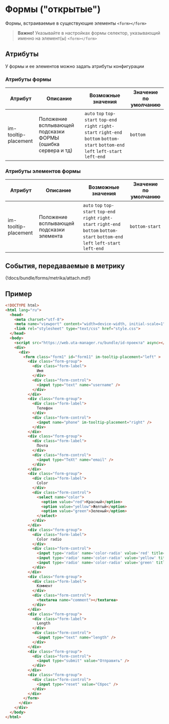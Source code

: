 # Формы ("открытые")

Формы, встраиваемые в существующие элементы ```<form></form>```

> **Важно!** Указывайте в настройках формы селектор, указывающий именно на элемент(ы) ```<form></form>```

## Атрибуты

У формы и ее элементов можно задать атрибуты конфигурации

### Атрибуты формы
| Атрибут | Описание | Возможные значения | Значение по умолчанию |
| ------- | ------------------ | -------- | --------------------- |
| im-tooltip-placement | Положение всплывающей подсказки ФОРМЫ (ошибка сервера и тд) | `auto` `top` `top-start` `top-end` `right` `right-start` `right-end` `bottom` `bottom-start` `bottom-end` `left` `left-start` `left-end` | `bottom` |

### Атрибуты элементов формы
| Атрибут | Описание | Возможные значения | Значение по умолчанию |
| ------- | ------------------ | -------- | --------------------- |
| im-tooltip-placement | Положение всплывающей подсказки элемента | `auto` `top` `top-start` `top-end` `right` `right-start` `right-end` `bottom` `bottom-start` `bottom-end` `left` `left-start` `left-end` | `bottom-start` |

## События, передаваемые в метрику

{!docs/bundle/forms/metrika/attach.md!}

## Пример

```html
<!DOCTYPE html>
<html lang="ru">
  <head>
    <meta charset="utf-8">
    <meta name="viewport" content="width=device-width, initial-scale=1">
    <link rel="stylesheet" type="text/css" href="style.css">
  </head>
  <body>
    <script src="https://web.uta-manager.ru/bundle/id-проекта" async></script>
    <div>
      <div>
        <form class="form1" id="form11" im-tooltip-placement="left" >
          <div class="form-group">
            <div class="form-label">
              Имя
            </div>
            <div class="form-control">
              <input type="text" name="username" />
            </div>
          </div>
          <div class="form-group">
            <div class="form-label">
              Телефон
            </div>
            <div class="form-control">
              <input name="phone" im-tooltip-placement="right" />
            </div>
          </div>
          <div class="form-group">
            <div class="form-label">
              Почта
            </div>
            <div class="form-control">
              <input type="TeXt" name="email" />
            </div>
          </div>
          <div class="form-group">
            <div class="form-label">
              Color
            </div>
            <div class="form-control">
              <select name="color">
                <option value="red">Красный</option>
                <option value="yellow">Желтый</option>
                <option value="green">Зеленый</option>
              </select>
            </div>
          </div>
          <div class="form-group">
            <div class="form-label">
              Color radio
            </div>
            <div class="form-control">
              <input type='radio' name='color-radio' value='red' title='Красный' />
              <input type='radio' name='color-radio' value='yellow' title='Желтый' />
              <input type='radio' name='color-radio' value='green' title='Зеленый' />
            </div>
          </div>
          <div class="form-group">
            <div class="form-label">
              Коммент
            </div>
            <div class="form-control">
              <textarea name="comment"></textarea>
            </div>
          </div>
          <div class="form-group">
            <div class="form-label">
              Length
            </div>
            <div class="form-control">
              <input type="text" name="length" />
            </div>
          </div>
          <div class="form-group">
            <div class="form-control">
              <input type="submit" value="Отправить" />
            </div>
          </div>
          <div class="form-group">
            <div class="form-control">
              <input type="reset" value="Сброс" />
            </div>
          </div>
        </form>
      </div>
    </div>
  </body>
</html>
```
